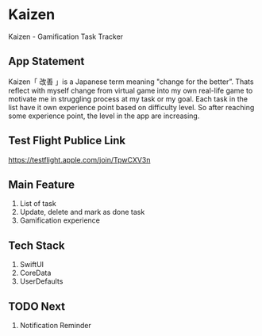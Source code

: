 # Kaizen
Kaizen - Gamification Task Tracker

## App Statement
Kaizen「 改善 」is a Japanese term meaning "change for the better”. Thats reflect with myself change from virtual game into my own real-life game to motivate me in struggling process at my task or my goal. Each task in the list have it own experience point based on difficulty level. So after reaching some experience point, the level in the app are increasing.

## Test Flight Publice Link
https://testflight.apple.com/join/TpwCXV3n

## Main Feature
1. List of task
2. Update, delete and mark as done task
3. Gamification experience

## Tech Stack
1. SwiftUI
2. CoreData
3. UserDefaults

## TODO Next
1. Notification Reminder
